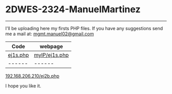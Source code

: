 # 2DWES-2324-ManuelMartinez
---
I'll be uploading here my firsts PHP files.
If you have any suggestions send me a mail at:
  mgmt.manuel02@gmail.com

| Code | webpage |
| ---- | ------- |
| [ej1s.php](https://github.com/daVinciManuel/2DWES-2324-ManuelMartinez/blob/main/ej1s.php) | [myIP/ej1s.php](192.168.206.210/ej1s.php) |
| ------ | ------ |

[192.168.206.210/ej2b.php](http://192.168.206.210/ej2b.php)

I hope you like it.
